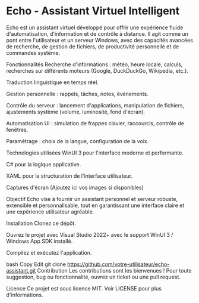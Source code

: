 # Echo - Assistant Virtuel Intelligent
Echo est un assistant virtuel développé pour offrir une expérience fluide d'automatisation, d'information et de contrôle à distance. Il agit comme un pont entre l'utilisateur et un serveur Windows, avec des capacités avancées de recherche, de gestion de fichiers, de productivité personnelle et de commandes système.

Fonctionnalités
Recherche d'informations : météo, heure locale, calculs, recherches sur différents moteurs (Google, DuckDuckGo, Wikipedia, etc.).

Traduction linguistique en temps réel.

Gestion personnelle : rappels, tâches, notes, événements.

Contrôle du serveur : lancement d'applications, manipulation de fichiers, ajustements système (volume, luminosité, fond d'écran).

Automatisation UI : simulation de frappes clavier, raccourcis, contrôle de fenêtres.

Paramétrage : choix de la langue, configuration de la voix.

Technologies utilisées
WinUI 3 pour l'interface moderne et performante.

C# pour la logique applicative.

XAML pour la structuration de l'interface utilisateur.

Captures d'écran
(Ajoutez ici vos images si disponibles)

Objectif
Echo vise à fournir un assistant personnel et serveur robuste, extensible et personnalisable, tout en garantissant une interface claire et une expérience utilisateur agréable.

Installation
Clonez ce dépôt.

Ouvrez le projet avec Visual Studio 2022+ avec le support WinUI 3 / Windows App SDK installé.

Compilez et exécutez l'application.

bash
Copy
Edit
git clone https://github.com/votre-utilisateur/echo-assistant.git
Contribution
Les contributions sont les bienvenues ! Pour toute suggestion, bug ou fonctionnalité, ouvrez un ticket ou une pull request.

Licence
Ce projet est sous licence MIT. Voir LICENSE pour plus d'informations.

